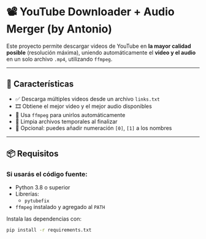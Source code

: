 # 📽️ YouTube Downloader + Audio Merger (by Antonio)

Este proyecto permite descargar videos de YouTube en **la mayor calidad posible** (resolución máxima), uniendo automáticamente el **video y el audio** en un solo archivo `.mp4`, utilizando `ffmpeg`.

---

## 🚀 Características

- ✅ Descarga múltiples videos desde un archivo `links.txt`
- 🎞️ Obtiene el mejor video y el mejor audio disponibles
- 🧩 Usa `ffmpeg` para unirlos automáticamente
- 🧼 Limpia archivos temporales al finalizar
- 🧠 Opcional: puedes añadir numeración `[0]`, `[1]` a los nombres

---

## 📦 Requisitos

### Si usarás el código fuente:

- Python 3.8 o superior
- Librerías:
  - `pytubefix`
- `ffmpeg` instalado y agregado al `PATH`

Instala las dependencias con:

```bash
pip install -r requirements.txt

